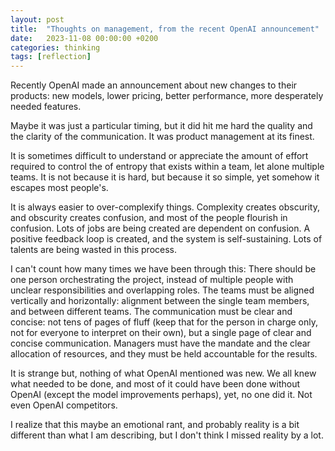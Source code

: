 ```yaml
---
layout: post
title:  "Thoughts on management, from the recent OpenAI announcement"
date:   2023-11-08 00:00:00 +0200
categories: thinking
tags: [reflection]
---
```


Recently OpenAI made an announcement about new changes to their products: new models, lower pricing, better performance, more desperately needed features. 

Maybe it was just a particular timing, but it did hit me hard the quality and the clarity of the communication. It was product management at its finest.

It is sometimes difficult to understand or appreciate the amount of effort required to control the of entropy that exists within a team, let alone multiple teams. It is not because it is hard, but because it so simple, yet somehow it escapes most people's. 

It is always easier to over-complexify things. Complexity creates obscurity, and obscurity creates confusion, and most of the people flourish in confusion. Lots of jobs are being created are dependent on confusion. A positive feedback loop is created, and the system is self-sustaining. Lots of talents are being wasted in this process.

I can't count how many times we have been through this: There should be one person orchestrating the project, instead of multiple people with unclear responsibilities and overlapping roles. The teams must be aligned vertically and horizontally: alignment between the single team members, and between different teams. The communication must be clear and concise: not tens of pages of fluff (keep that for the person in charge only, not for everyone to interpret on their own), but a single page of clear and concise communication. Managers must have the mandate and the clear allocation of resources, and they must be held accountable for the results.

It is strange but, nothing of what OpenAI mentioned was new. We all knew what needed to be done, and most of it could have been done without OpenAI (except the model improvements perhaps), yet, no one did it. Not even OpenAI competitors.

I realize that this maybe an emotional rant, and probably reality is a bit different than what I am describing, but I don't think I missed reality by a lot.